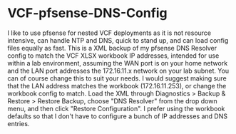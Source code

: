# VCF-pfsense-DNS-Config
I like to use pfsense for nested VCF deployments as it is not resource intensive, can handle NTP and DNS, quick to stand up, and can load config files equally as fast. This is a XML backup of my pfsense DNS Resolver config to match the VCF XLSX workbook IP addresses, intended for use within a lab environment, assuming the WAN port is on your home network and the LAN port addresses the 172.16.11.x network on your lab subnet. You can of course change this to suit your needs. I would suggest making sure that the LAN address matches the workbook (172.16.11.253), or change the workbook config to match. Load the XML through Diagnostics > Backup & Restore > Restore Backup, choose "DNS Resolver" from the drop down menu, and then click "Restore Configuration". I prefer using the workbook defaults so that I don't have to configure a bunch of IP addresses and DNS entries.
